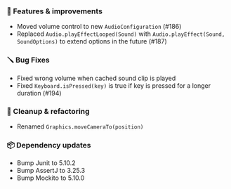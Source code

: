 ### 🚀 Features & improvements

- Moved volume control to new `AudioConfiguration` (#186)
- Replaced `Audio.playEffectLooped(Sound)` with `Audio.playEffect(Sound, SoundOptions)` to extend options in the future (#187)

### 🪛 Bug Fixes

- Fixed wrong volume when cached sound clip is played
- Fixed `Keyboard.isPressed(key)` is true if key is pressed for a longer duration (#194)

### 🧽 Cleanup & refactoring

- Renamed `Graphics.moveCameraTo(position)`

### 📦 Dependency updates

- Bump Junit to 5.10.2
- Bump AssertJ to 3.25.3
- Bump Mockito to 5.10.0